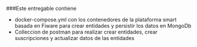 ###Este entregable contiene 
- docker-compose.yml con los contenedores de la plataforma smart basada en Fiware para crear entidades y persistir los datos en MongoDb
- Colleccion de postman para realizar crear entidades, crear suscripciones y actualizar datos de las entidades
